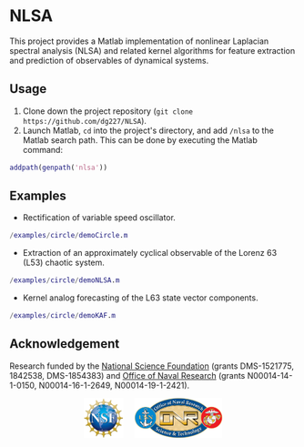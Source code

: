 # NLSA

This project provides a Matlab implementation of nonlinear Laplacian spectral analysis (NLSA) and related kernel algorithms for feature extraction and prediction of observables of dynamical systems. 

## Usage

1. Clone down the project repository (`git clone https://github.com/dg227/NLSA`).
2. Launch Matlab, `cd` into the project's directory, and add `/nlsa` to the Matlab search path. This can be done by executing the Matlab command:
```matlab
addpath(genpath('nlsa'))
``` 

## Examples

- Rectification of variable speed oscillator. 
```matlab
/examples/circle/demoCircle.m
``` 
- Extraction of an approximately cyclical observable of the Lorenz 63 (L53) chaotic system.
```matlab
/examples/circle/demoNLSA.m
``` 
- Kernel analog forecasting of the L63 state vector components.
```matlab
/examples/circle/demoKAF.m
``` 


## Acknowledgement 

Research funded by the [National Science Foundation](https://nsf.gov) (grants DMS-1521775, 1842538, DMS-1854383) and [Office of Naval Research](https://onr.navy.mil) (grants N00014-14-1-0150, N00014-16-1-2649, N00014-19-1-2421).

<div align="center"><img src="pages/img/logoNSF.jpg" alt="NSF logo" height="70" hspace="10"><img src="pages/img/logoONR.png" alt="ONR logo" height="70" hspace="10"></div>
